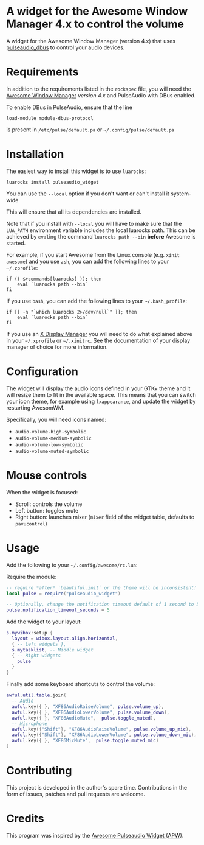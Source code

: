 # A widget for the Awesome Window Manager 4.x to control the volume

A widget for the Awesome Window Manager (version 4.x) that
uses [pulseaudio_dbus](https://github.com/stefano-m/lua-pulseaudio_dbus) to
control your audio devices.

# Requirements

In addition to the requirements listed in the `rockspec` file, you will need
the [Awesome Window Manager](https://awesomewm.org) *version 4.x* and
PulseAudio with DBus enabled.

To enable DBus in PulseAudio, ensure that the line

    load-module module-dbus-protocol

is present in `/etc/pulse/default.pa` or `~/.config/pulse/default.pa`

# Installation

The easiest way to install this widget is to use `luarocks`:

    luarocks install pulseaudio_widget

You can use the `--local` option if you don't want or can't install
it system-wide

This will ensure that all its dependencies are installed.

Note that if you install with `--local` you will have to make sure that the
`LUA_PATH` environment variable includes the local luarocks path. This can be
achieved by `eval`ing the command `luarocks path --bin` **before** Awesome is
started.

For example, if you start Awesome from the Linux console (e.g. `xinit
awesome`) and you use `zsh`, you can add the following lines to your
`~/.zprofile`:

``` shell
if (( $+commands[luarocks] )); then
    eval `luarocks path --bin`
fi
```

If you use `bash`, you can add the following lines to your `~/.bash_profile`:

``` shell
if [[ -n "`which luarocks 2>/dev/null`" ]]; then
    eval `luarocks path --bin`
fi
```

If you use
an [X Display Manager](https://en.wikipedia.org/wiki/Display_manager) you will
need to do what explained above in your `~/.xprofile` or `~/.xinitrc`. See the
documentation of your display manager of choice for more information.

# Configuration

The widget will display the audio icons defined in your GTK+ theme and it will
resize them to fit in the available space. This means that you can switch your
icon theme, for example using `lxappearance`, and update the widget by
restarting AwesomWM.

Specifically, you will need icons named:

* `audio-volume-high-symbolic`
* `audio-volume-medium-symbolic`
* `audio-volume-low-symbolic`
* `audio-volume-muted-symbolic`

# Mouse controls

When the widget is focused:

* Scroll: controls the volume
* Left button: toggles mute
* Right button: launches mixer (`mixer` field of the widget table, defaults to
  `pavucontrol`)

# Usage

Add the following to your `~/.config/awesome/rc.lua`:

Require the module:

``` lua
-- require *after* `beautiful.init` or the theme will be inconsistent!
local pulse = require("pulseaudio_widget")

-- Optionally, change the notification timeout default of 1 second to 5.
pulse.notification_timeout_seconds = 5
```

Add the widget to your layout:

``` lua
s.mywibox:setup {
  layout = wibox.layout.align.horizontal,
  { -- Left widgets },
  s.mytasklist, -- Middle widget
  { -- Right widgets
    pulse
  }
}
```

Finally add some keyboard shortcuts to control the volume:

``` lua
awful.util.table.join(
  -- Audio
  awful.key({ }, "XF86AudioRaiseVolume", pulse.volume_up),
  awful.key({ }, "XF86AudioLowerVolume", pulse.volume_down),
  awful.key({ }, "XF86AudioMute",  pulse.toggle_muted),
  -- Microphone
  awful.key({"Shift"}, "XF86AudioRaiseVolume", pulse.volume_up_mic),
  awful.key({"Shift"}, "XF86AudioLowerVolume", pulse.volume_down_mic),
  awful.key({ }, "XF86MicMute",  pulse.toggle_muted_mic)
)
```

# Contributing

This project is developed in the author's spare time. Contributions in the form
of issues, patches and pull requests are welcome.

# Credits

This program was inspired by
the [Awesome Pulseaudio Widget (APW)](https://github.com/mokasin/apw).
